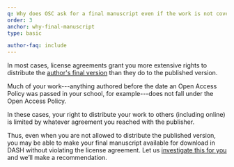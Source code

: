 ```yaml
---
q: Why does OSC ask for a final manuscript even if the work is not covered by the policy?
order: 3
anchor: why-final-manuscript
type: basic

author-faq: include
---
```


In most cases, license agreements grant you more extensive rights to distribute the [author's final version]({{site.baseurl}}/authors/faq/#final-manuscript) than they do to the published version.

Much of your work---anything authored before the date an Open Access Policy was passed in your school, for example---does not fall under the Open Access Policy.

In these cases, your right to distribute your work to others (including online) is limited by whatever agreement you reached with the publisher.

Thus, even when you are not allowed to distribute the published version, you may be able to make your final manuscript available for download in DASH without violating the license agreement. Let us [investigate this for you](mailto:{{site.email}}?subject=Request%20for%20assistance%20with%20DASH) and we’ll make a recommendation.
